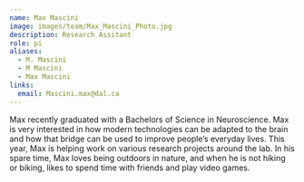 ```yaml
---
name: Max Mascini
image: images/team/Max_Mascini_Photo.jpg
description: Research Assitant 
role: pi
aliases:
  - M. Mascini
  - M Mascini
  - Max Mascini
links:
  email: Mascini.max@dal.ca
---
```


Max recently graduated with a Bachelors of Science in Neuroscience. Max is very interested in how modern technologies can be adapted to the brain and how that bridge can be used to improve people’s everyday lives. This year, Max is helping work on various research projects around the lab. In his spare time, Max loves being outdoors in nature, and when he is not hiking or biking, likes to spend time with friends and play video games.